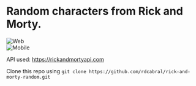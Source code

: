 # Random characters from Rick and Morty.

![Web](https://i.imgur.com/U6I0PBM.png)  
![Mobile](https://i.imgur.com/Snf15Kc.png)

API used: https://rickandmortyapi.com

Clone this repo using `git clone https://github.com/rdcabral/rick-and-morty-random.git`
